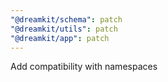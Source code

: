 ```yaml
---
"@dreamkit/schema": patch
"@dreamkit/utils": patch
"@dreamkit/app": patch
---
```


Add compatibility with namespaces

